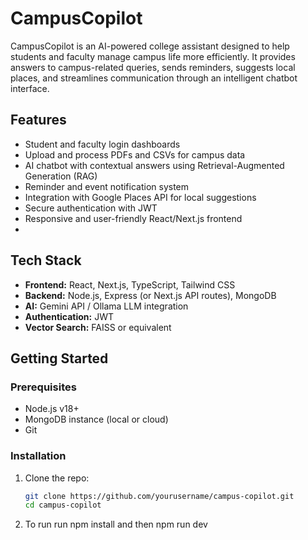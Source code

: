 # CampusCopilot

CampusCopilot is an AI-powered college assistant designed to help students and faculty manage campus life more efficiently. It provides answers to campus-related queries, sends reminders, suggests local places, and streamlines communication through an intelligent chatbot interface.

## Features

- Student and faculty login dashboards  
- Upload and process PDFs and CSVs for campus data  
- AI chatbot with contextual answers using Retrieval-Augmented Generation (RAG)  
- Reminder and event notification system  
- Integration with Google Places API for local suggestions  
- Secure authentication with JWT  
- Responsive and user-friendly React/Next.js frontend
- 
## Tech Stack

- **Frontend:** React, Next.js, TypeScript, Tailwind CSS  
- **Backend:** Node.js, Express (or Next.js API routes), MongoDB  
- **AI:** Gemini API / Ollama LLM integration  
- **Authentication:** JWT  
- **Vector Search:** FAISS or equivalent  

## Getting Started

### Prerequisites

- Node.js v18+  
- MongoDB instance (local or cloud)  
- Git  

### Installation

1. Clone the repo:
   ```bash
   git clone https://github.com/yourusername/campus-copilot.git
   cd campus-copilot
2. To run
   run npm install and then npm run dev

